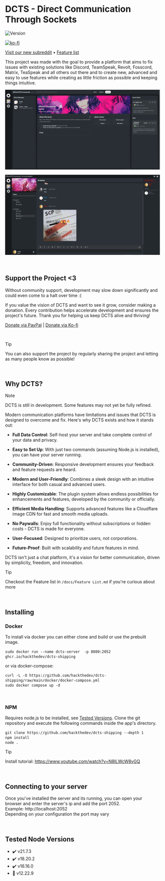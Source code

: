 # DCTS - Direct Communication Through Sockets
![Version](https://img.shields.io/static/v1?label=State&message=Early%20Access&color=orange) 

[![ko-fi](https://ko-fi.com/img/githubbutton_sm.svg)](https://ko-fi.com/M4M719FPNG)

[Visit our new subreddit](https://www.reddit.com/r/dcts/) • [Feature list](https://github.com/hackthedev/dcts-shipping/blob/beta/docs/Feature%20List.md)


This project was made with the goal to provide a platform that aims to fix issues with existing solutions like Discord, TeamSpeak, Revolt, Fosscord, Matrix, TeaSpeak and all others out there and to create new, advanced and easy to use features while creating as little friction as possible and keeping things intuitive.

![image-20250904184002475](./assets/image-20250904184002475.png)

![image-20250904184210525](./assets/image-20250904184210525.png)

<br>

## Support the Project <3
Without community support, development may slow down significantly and could even come to a halt over time :(

If you value the vision of DCTS and want to see it grow, consider making a donation. Every contribution helps accelerate development and ensures the project's future. Thank you for helping us keep DCTS alive and thriving!

[Donate via PayPal](https://www.paypal.me/devilsstore) | [Donate via Ko-fi](https://ko-fi.com/shydevil)

<br>

> [!TIP]
>
> You can also support the project by regularly sharing the project and letting as many people know as possible!

<br>

## Why DCTS?

> [!NOTE]
> DCTS is still in development. Some features may not yet be fully refined.

Modern communication platforms have limitations and issues that DCTS is designed to overcome and fix. Here's why DCTS exists and how it stands out:

- **Full Data Control**: Self-host your server and take complete control of your data and privacy.

- **Easy to Set Up**: With just two commands (assuming Node.js is installed), you can have your server running.

- **Community-Driven**: Responsive development ensures your feedback and feature requests are heard.

- **Modern and User-Friendly**: Combines a sleek design with an intuitive interface for both casual and advanced users.

- **Highly Customizable**: The plugin system allows endless possibilities for enhancements and features, developed by the community or officially.

- **Efficient Media Handling**: Supports advanced features like a Cloudflare image CDN for fast and smooth media uploads.

- **No Paywalls**: Enjoy full functionality without subscriptions or hidden costs - DCTS is made for everyone.

- **User-Focused**: Designed to prioritize users, not corporations.

- **Future-Proof**: Built with scalability and future features in mind.

DCTS isn't just a chat platform, it's a vision for better communication, driven by simplicity, freedom, and innovation.

> [!TIP]
>
> Checkout the Feature list in `/docs/Feature List.md` if you're curious about more

<br>

## Installing
### Docker
To install via docker you can either clone and build or use the prebuilt image.
```
sudo docker run --name dcts-server  -p 8080:2052 ghcr.io/hackthedev/dcts-shipping
```
or via docker-compose:
```
curl -L -O https://github.com/hackthedev/dcts-shipping/raw/main/docker/docker-compose.yml
sudo docker compose up -d
```

<br>

### NPM

Requires node.js to be installed, see [Tested Versions](https://github.com/hackthedev/dcts-shipping?tab=readme-ov-file#tested-node-versions). Clone the git repository and execute the following commands inside the app's directory.
```
git clone https://github.com/hackthedev/dcts-shipping --depth 1
npm install
node .
```

> [!TIP]
> Install tutorial: https://www.youtube.com/watch?v=N8ILWcW8vGQ

<br>

## Connecting to your server
Once you've installed the server and its running, you can open your browser and enter the server's ip and add the port 2052.<br>
Example: http://localhost:2052<br>
Depending on your configuration the port may vary

<br>

## Tested Node Versions
- ✔️ v21.7.3
- ✔️ v18.20.2
- ✔️ v16.16.0
- 🚫 v12.22.9
